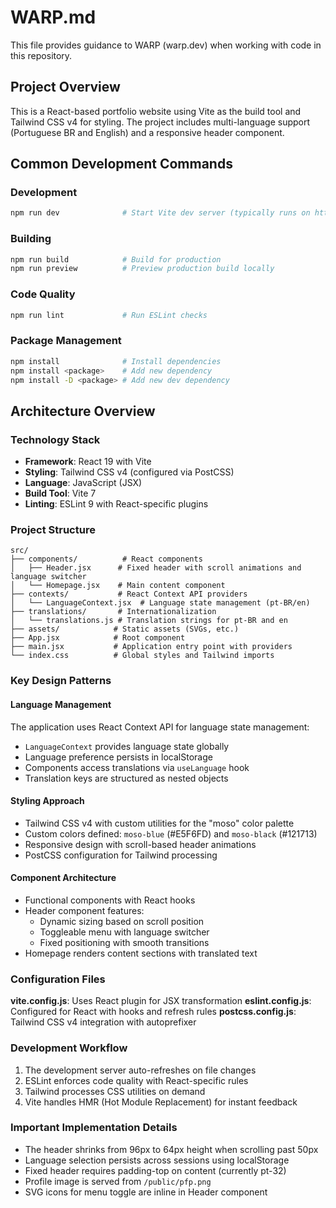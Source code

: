 # WARP.md

This file provides guidance to WARP (warp.dev) when working with code in this repository.

## Project Overview

This is a React-based portfolio website using Vite as the build tool and Tailwind CSS v4 for styling. The project includes multi-language support (Portuguese BR and English) and a responsive header component.

## Common Development Commands

### Development
```bash
npm run dev              # Start Vite dev server (typically runs on http://localhost:5173)
```

### Building
```bash
npm run build            # Build for production
npm run preview          # Preview production build locally
```

### Code Quality
```bash
npm run lint             # Run ESLint checks
```

### Package Management
```bash
npm install              # Install dependencies
npm install <package>    # Add new dependency
npm install -D <package> # Add new dev dependency
```

## Architecture Overview

### Technology Stack
- **Framework**: React 19 with Vite
- **Styling**: Tailwind CSS v4 (configured via PostCSS)
- **Language**: JavaScript (JSX)
- **Build Tool**: Vite 7
- **Linting**: ESLint 9 with React-specific plugins

### Project Structure

```
src/
├── components/          # React components
│   ├── Header.jsx      # Fixed header with scroll animations and language switcher
│   └── Homepage.jsx    # Main content component
├── contexts/           # React Context API providers
│   └── LanguageContext.jsx  # Language state management (pt-BR/en)
├── translations/       # Internationalization
│   └── translations.js # Translation strings for pt-BR and en
├── assets/            # Static assets (SVGs, etc.)
├── App.jsx            # Root component
├── main.jsx           # Application entry point with providers
└── index.css          # Global styles and Tailwind imports
```

### Key Design Patterns

#### Language Management
The application uses React Context API for language state management:
- `LanguageContext` provides language state globally
- Language preference persists in localStorage
- Components access translations via `useLanguage` hook
- Translation keys are structured as nested objects

#### Styling Approach
- Tailwind CSS v4 with custom utilities for the "moso" color palette
- Custom colors defined: `moso-blue` (#E5F6FD) and `moso-black` (#121713)
- Responsive design with scroll-based header animations
- PostCSS configuration for Tailwind processing

#### Component Architecture
- Functional components with React hooks
- Header component features:
  - Dynamic sizing based on scroll position
  - Toggleable menu with language switcher
  - Fixed positioning with smooth transitions
- Homepage renders content sections with translated text

### Configuration Files

**vite.config.js**: Uses React plugin for JSX transformation
**eslint.config.js**: Configured for React with hooks and refresh rules
**postcss.config.js**: Tailwind CSS v4 integration with autoprefixer

### Development Workflow

1. The development server auto-refreshes on file changes
2. ESLint enforces code quality with React-specific rules
3. Tailwind processes CSS utilities on demand
4. Vite handles HMR (Hot Module Replacement) for instant feedback

### Important Implementation Details

- The header shrinks from 96px to 64px height when scrolling past 50px
- Language selection persists across sessions using localStorage
- Fixed header requires padding-top on content (currently pt-32)
- Profile image is served from `/public/pfp.png`
- SVG icons for menu toggle are inline in Header component